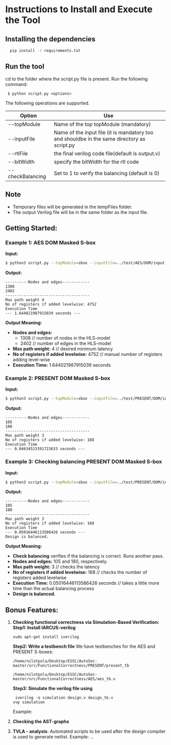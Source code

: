 # Instructions to Install and Execute the Tool
## Installing the dependencies

```bash
  pip install -r requirements.txt
```
    
## Run the tool

cd to the folder where the script.py file is present.
Run the following command:
```
 $ python script.py <options>
```
The following operations are supported.


| Option  | Use |
| ------------- | ------------- |
| --topModule  | Name of the top topModule (mandatory)  |
| --inputFile  |  Name of the input file (it is mandatory too and shouldbe in the same directory as script.py |
| --rtlFile|the final verilog code file(default is output.v) |
| --bitWidth|specify the bitWidth for the rtl code |
| --checkBalancing|Set to 1 to verify the balancing (default is 0) |



## Note

- Temporary files will be generated in the tempFiles folder.
- The output Verilog file will be in the same folder as the input file.
  
## Getting Started: 

### Example 1: AES DOM Masked S-box
**Input:**
```bash
$ python3 script.py --topModule=sbox --inputFile=../test/AES/DOM/input.c --rtlFile=../test/AES/DOM/output.v --bitWidth=8
```
**Output:**
```
----------Nodes and edges------------
1308
2402
-------------------------------------
Max path weight 4
No of registers if added levelwise: 4752
Execution Time
--- 1.644021987915039 seconds ---
```

**Output Meaning:** 
- **Nodes and edges:**  
  - 1308 // number of nodes in the HLS-model  
  - 2402 // number of edges in the HLS-model  
- **Max path weight:** 4 // desired minimum latency  
- **No of registers if added levelwise:** 4752 // manual number of registers adding level-wise  
- **Execution Time:** 1.644021987915039 seconds  

### Example 2: PRESENT DOM Masked S-box
**Input:**
```bash
$ python3 script.py --topModule=sbox --inputFile=../test/PRESENT/DOM/input.c --rtlFile=../test/PRESENT/DOM/output.v --bitWidth=1
```
**Output:**
```
----------Nodes and edges------------
105
180
-------------------------------------
Max path weight 3
No of registers if added levelwise: 168
Execution Time
--- 0.04634523391723633 seconds ---
```

### Example 3: Checking balancing PRESENT DOM Masked S-box
**Input:**
```bash
$ python3 script.py --topModule=sbox --inputFile=../test/PRESENT/DOM/input.c --rtlFile=../test/PRESENT/DOM/output.v --bitWidth=1 --checkBalancing=1
```
**Output:**
```
----------Nodes and edges------------
105
180
-------------------------------------
Max path weight 3
No of registers if added levelwise: 168
Execution Time
--- 0.05016446113586426 seconds ---
Design is balanced.
```

**Output Meaning:**
- **Check balancing** verifies if the balancing is correct. Runs another pass.
- **Nodes and edges:** 105 and 180, respectively.
- **Max path weight:** 3 // checks the latency
- **No of registers if added levelwise:** 168 // checks the number of registers added levelwise
- **Execution Time:** 0.05016446113586426 seconds // takes a little more time than the actual balancing process
- **Design is balanced.**

## Bonus Features:
1. **Checking functional correctness via Simulation-Based Verification:**  
   **Step1: Install IARCUS-verilog**
   ```
   sudo apt-get install iverilog
   ```
   **Step2: Write a testbench file**
    We have testbenches for the AES and PRESENT S-boxes:
   ```
   /home/nilotpola/Desktop/ESSC/AutoSec-master/src/FunctionalCorrectness/PRESENT/present_tb
   ```
   ```
   /home/nilotpola/Desktop/ESSC/AutoSec-master/src/FunctionalCorrectness/AES/aes_tb.v
   ```
    **Step3: Simulate the verilog file using**
   ```
    iverilog -o simulation design.v design_tb.v
   vvp simulation
   ```

   Example: 

3. **Checking the AST-graphs**

4. **TVLA - analysis**: Automated scripts to be used after the design compiler is used to generate netlist.
   Example: ...
